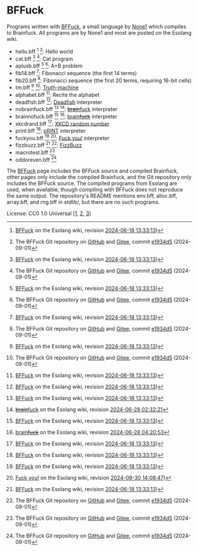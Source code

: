 # BFFuck

Programs written with [BFFuck](https://esolangs.org/wiki/BFFuck), a small
language by [None1](https://esolangs.org/wiki/User:None1) which compiles to
Brainfuck. All programs are by None1 and most are posted on the Esolang wiki.

- hello.bff [^wiki] [^git]: Hello world
- cat.bff [^wiki] [^git]: Cat program
- aplusb.bff [^wiki] [^git]: A+B problem
- fib14.bff [^wiki]: Fibonacci sequence (the first 14 terms)
- fib20.bff [^git]: Fibonacci sequence (the first 20 terms, requiring 16-bit cells)
- tm.bff [^wiki] [^git]: [Truth-machine](https://esolangs.org/wiki/Truth-machine)
- alphabet.bff [^wiki]: Recite the alphabet
- deadfish.bff [^wiki]: [Deadfish](https://esolangs.org/wiki/Deadfish)
  interpreter
- nobrainfuck.bff [^wiki] [^nobrainfuck]: [<strike>brain</strike>fuck](https://esolangs.org/wiki/You_can_fuck_without_a_brain)
  interpreter
- brainnofuck.bff [^wiki] [^brainnofuck]: [brain<strike>fuck</strike>](https://esolangs.org/wiki/You_can_brain_without_a_fuck)
  interpreter
- xkcdrand.bff [^wiki]: [XKCD random number](https://esolangs.org/wiki/User:XKCD_Random_Number)
- print.bff [^wiki]: [pRINT](https://esolangs.org/wiki/PRINT) interpreter
- fuckyou.bff [^wiki] [^fuckyou]: [Fuck you!](https://esolangs.org/wiki/Fuck_you!)
  interpreter
- fizzbuzz.bff [^wiki] [^git]: [FizzBuzz](https://esolangs.org/wiki/FizzBuzz)
- macrotest.bff [^git]
- oddoreven.bff [^git]

The [BFFuck](https://esolangs.org/wiki/BFFuck) page includes the BFFuck source
and compiled Brainfuck, other pages only include the compiled Brainfuck, and the
Git repository only includes the BFFuck source. The compiled programs from
Esolang are used, when available, though compiling with BFFuck does not
reproduce the same output. The repository's README mentions env.bff, alloc.bff,
array.bff, and rng.bff in stdlib/, but there are no such programs.

[^wiki]: [BFFuck](https://esolangs.org/wiki/BFFuck)
  on the Esolang wiki, revision [2024-06-18 13:33:13](https://esolangs.org/w/index.php?title=BFFuck&oldid=130649))
[^git]: The BFFuck Git repository on [GitHub](https://github.com/none-None1/BFFuck)
  and [Gitee](https://gitee.com/none1-2357/BFFuck), commit [e1934d5](https://github.com/none-None1/BFFuck/commit/e1934d564fe3bb9463c3dfb36a1ec127f057536e)
  (2024-09-01)
[^nobrainfuck]:  [<strike>brain</strike>fuck](https://esolangs.org/wiki/You_can_fuck_without_a_brain#brainfuck)
  on the Esolang wiki, revision [2024-06-28 02:32:21](https://esolangs.org/w/index.php?title=B%CC%B6r%CC%B6a%CC%B6i%CC%B6n%CC%B6fuck&oldid=131469)
[^brainnofuck]: [brain<strike>fuck</strike>](https://esolangs.org/wiki/You_can_brain_without_a_fuck#brainfuck)
  on the Esolang wiki, revision [2024-06-28 04:20:53](https://esolangs.org/w/index.php?title=Brainf%CC%B6u%CC%B6c%CC%B6k%CC%B6&oldid=131473)
[^fuckyou]: [Fuck you!](https://esolangs.org/wiki/Fuck_you!#Implementations)
  on the Esolang wiki, revision [2024-09-30 14:08:47](https://esolangs.org/w/index.php?title=Fuck_you!&oldid=141670))

License: CC0 1.0 Universal [[1](https://github.com/none-None1/BFFuck/blob/main/LICENSE),
[2](https://github.com/graue/esofiles/pull/10#issuecomment-1891928115),
[3](https://esolangs.org/wiki/Esolang:Copyrights)]
